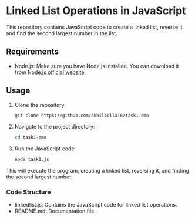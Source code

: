 # Linked List Operations in JavaScript

This repository contains JavaScript code to create a linked list, reverse it, and find the second largest number in the list.

## Requirements

- Node.js: Make sure you have Node.js installed. You can download it from [Node.js official website](https://nodejs.org/).

## Usage

1. Clone the repository:

   ```bash
   git clone https://github.com/akhilbolla18/task1-emo

2. Navigate to the project directory:

   ```bash
   cd task1-emo
3. Run the JavaScript code:

   ```bash
   node task1.js


This will execute the program, creating a linked list, reversing it, and finding the second largest number.

### Code Structure
- linkedlist.js: Contains the JavaScript code for linked list operations.
- README.md: Documentation file.
